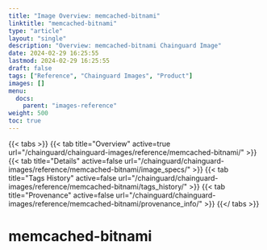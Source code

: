 ```yaml
---
title: "Image Overview: memcached-bitnami"
linktitle: "memcached-bitnami"
type: "article"
layout: "single"
description: "Overview: memcached-bitnami Chainguard Image"
date: 2024-02-29 16:25:55
lastmod: 2024-02-29 16:25:55
draft: false
tags: ["Reference", "Chainguard Images", "Product"]
images: []
menu: 
  docs: 
    parent: "images-reference"
weight: 500
toc: true
---
```


{{< tabs >}}
{{< tab title="Overview" active=true url="/chainguard/chainguard-images/reference/memcached-bitnami/" >}}
{{< tab title="Details" active=false url="/chainguard/chainguard-images/reference/memcached-bitnami/image_specs/" >}}
{{< tab title="Tags History" active=false url="/chainguard/chainguard-images/reference/memcached-bitnami/tags_history/" >}}
{{< tab title="Provenance" active=false url="/chainguard/chainguard-images/reference/memcached-bitnami/provenance_info/" >}}
{{</ tabs >}}

# memcached-bitnami
